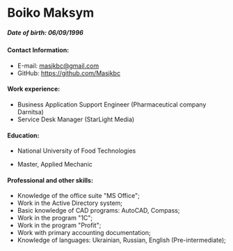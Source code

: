 # Boiko Maksym
##### Date of birth: 06/09/1996
#### Contact Information:
* Е-mail:	masjkbc@gmail.com
* GitHub: https://github.com/Masjkbc
#### Work experience:
* Business Application Support Engineer (Pharmaceutical company Darnitsa)
* Service Desk Manager (StarLight Media)
#### Education:
* National University of Food Technologies
+ Master, Applied Mechanic
#### Professional and other skills:
* Knowledge of the office suite "MS Office";
* Work in the Active Directory system;
* Basic knowledge of CAD programs: AutoCAD, Compass;
* Work in the program "1C";
* Work in the program "Profit";
* Work with primary accounting documentation;
* Knowledge of languages: Ukrainian, Russian, English (Pre-intermediate);
